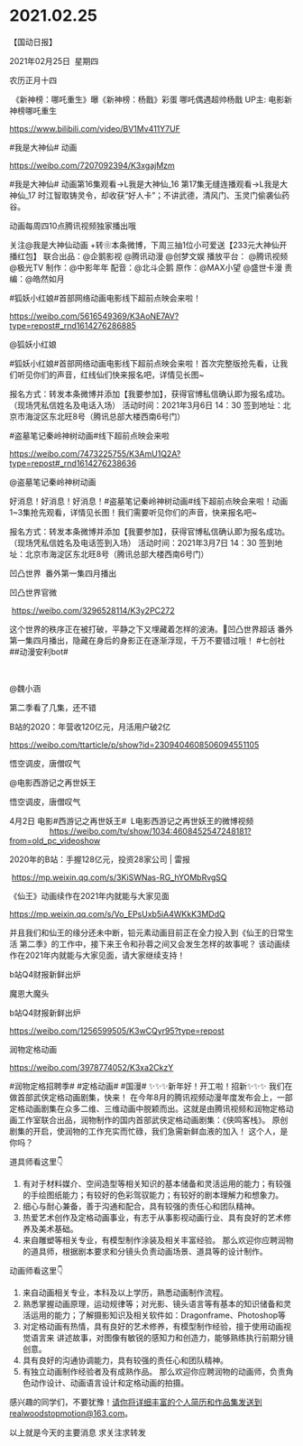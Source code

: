 ﻿#  2021.02.25
【国动日报】


2021年02月25日  星期四


农历正月十四


 《新神榜：哪吒重生》曝《新神榜：杨戬》彩蛋 哪吒偶遇超帅杨戬 UP主: 电影新神榜哪吒重生

https://www.bilibili.com/video/BV1Mv411Y7UF




#我是大神仙# 动画


https://weibo.com/7207092394/K3xgajMzm

#我是大神仙# 动画第16集观看→L我是大神仙_16
第17集无缝连播观看→L我是大神仙_17
时江智取铸灵令，却收获“好人卡”；不讲武德，清风门、玉灵门偷袭仙药谷。


动画每周四10点腾讯视频独家播出哦


关注@我是大神仙动画 +转❀本条微博，下周三抽1位小可爱送【233元大神仙开播红包】
联合出品：@企鹅影视 @腾讯动漫 @创梦文娱
播放平台： @腾讯视频 @极光TV
制作：@中影年年
配音：@北斗企鹅
原作：@MAX小望 @盛世卡漫
责编：@皓然如月







#狐妖小红娘#首部网络动画电影线下超前点映会来啦！


https://weibo.com/5616549369/K3AoNE7AV?type=repost#_rnd1614276286885

@狐妖小红娘                            

#狐妖小红娘#首部网络动画电影线下超前点映会来啦！首次完整版抢先看，让我们听见你们的声音，红线仙们快来报名吧，详情见长图~


报名方式：转发本条微博并添加【我要参加】，获得官博私信确认即为报名成功。（现场凭私信姓名及电话入场）
活动时间：2021年3月6日 14：30
签到地址：北京市海淀区东北旺8号（腾讯总部大楼西南6号门）




#盗墓笔记秦岭神树动画#线下超前点映会来啦

https://weibo.com/7473225755/K3AmU1Q2A?type=repost#_rnd1614276238636

@盗墓笔记秦岭神树动画   


好消息！好消息！好消息！#盗墓笔记秦岭神树动画#线下超前点映会来啦！动画1~3集抢先观看，详情见长图！我们需要听见你们的声音，快来报名吧~


报名方式：转发本条微博并添加【我要参加】，获得官博私信确认即为报名成功。（现场凭私信姓名及电话签到入场）
活动时间：2021年3月7日 14：30
签到地址：北京市海淀区东北旺8号（腾讯总部大楼西南6号门）




凹凸世界  番外第一集四月播出


凹凸世界官微


 https://weibo.com/3296528114/K3y2PC272

这个世界的秩序正在被打破，平静之下又埋藏着怎样的波涛。凹凸世界超话 番外第一集四月播出，隐藏在身后的身影正在逐渐浮现，千万不要错过哦！
#七创社##动漫安利bot#                  

                         


@魏小涵     


第二季看了几集，还不错




B站的2020：年营收120亿元，月活用户破2亿


https://weibo.com/ttarticle/p/show?id=2309404608506094551105


悟空调皮，唐僧叹气


@电影西游记之再世妖王                            

悟空调皮，唐僧叹气

4月2日 电影#西游记之再世妖王#  L电影西游记之再世妖王的微博视频                                     https://weibo.com/tv/show/1034:4608452547248181?from=old_pc_videoshow

2020年的B站：手握128亿元，投资28家公司 | 雷报

 https://mp.weixin.qq.com/s/3KiSWNas-RG_hYOMbRvgSQ

《仙王》动画续作在2021年内就能与大家见面


https://mp.weixin.qq.com/s/Vo_EPsUxb5iA4WKkK3MDdQ


并且我们和仙王的缘分还未中断，铅元素动画目前正在全力投入到《仙王的日常生活 第二季》的工作中，接下来王令和孙蓉之间又会发生怎样的故事呢？
该动画续作在2021年内就能与大家见面，请大家继续支持！

b站Q4财报新鲜出炉


魔恩大魔头                    


b站Q4财报新鲜出炉

https://weibo.com/1256599505/K3wCQyr95?type=repost




润物定格动画 

https://weibo.com/3978774052/K3xa2CkzY

#润物定格招聘季# #定格动画# #国漫#
✨✨✨新年好！开工啦！招新✨✨✨
我们在做首部武侠定格动画剧集，快来！
在今年8月的腾讯视频动漫年度发布会上，一部定格动画剧集在众多二维、三维动画中脱颖而出。这就是由腾讯视频和润物定格动画工作室联合出品，润物制作的国内首部武侠定格动画剧集：《侠鸣客栈》。
原创剧集的开启，使润物的工作充实而忙碌，我们急需新鲜血液的加入！
这个人，是你吗？

道具师看这里👇
1. 有对于材料媒介、空间造型等相关知识的基本储备和灵活运用的能力；有较强的手绘图纸能力；有较好的色彩驾驭能力；有较好的剧本理解力和想象力。
2. 细心与耐心兼备，善于沟通和配合，具有较强的责任心和团队精神。
3. 热爱艺术创作及定格动画事业，有志于从事影视动画行业、具有良好的艺术修养及美术基础。
4. 来自雕塑等相关专业，有模型制作涂装及相关丰富经验。
那么欢迎你应聘润物的道具师，根据剧本要求和分镜头负责动画场景、道具等的设计制作。

动画师看这里👇
1. 来自动画相关专业，本科及以上学历，熟悉动画制作流程。
2. 熟悉掌握动画原理，运动规律等；对光影、镜头语言等有基本的知识储备和灵活运用的能力；了解摄影知识及相关软件如：Dragonframe、Photoshop等
3. 对定格动画有热情，具有良好的艺术修养，有模型制作经验，擅于使用动画视觉语言来 讲述故事，对图像有敏锐的感知力和创造力，能够熟练执行前期分镜创意。
4. 具有良好的沟通协调能力，具有较强的责任心和团队精神。
5. 有独立动画制作经验者及有成熟作品。
那么欢迎你应聘润物的动画师，负责角色动作设计、动画语言设计和定格动画的拍摄。

感兴趣的同学们，不要犹豫！请你将详细丰富的个人简历和作品集发送到realwoodstopmotion@163.com。

以上就是今天的主要消息
求关注求转发
















